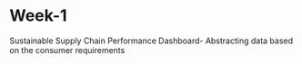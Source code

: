 # Week-1
Sustainable Supply Chain Performance Dashboard- Abstracting data based on the consumer requirements
